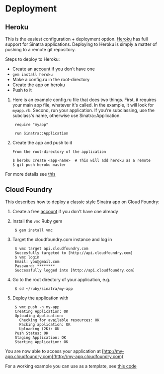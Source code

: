 Deployment
==========

Heroku
------

This is the easiest configuration + deployment option.  [Heroku] has full
support for Sinatra applications.   Deploying to Heroku is simply a matter of
pushing to a remote git repository.

Steps to deploy to Heroku:

* Create an [account](http://heroku.com/signup) if you don't have one
* `gem install heroku`
* Make a config.ru in the root-directory
* Create the app on heroku
* Push to it

1. Here is an example config.ru file that does two things.  First, it requires
   your main app file, whatever it's called. In the example, it will look for
   `myapp.rb`.  Second, run your application.  If you're subclassing, use the
   subclass's name, otherwise use Sinatra::Application.

        require "myapp"

        run Sinatra::Application

2. Create the app and push to it

       From the root-directory of the application

       $ heroku create <app-name>  # This will add heroku as a remote
       $ git push heroku master

For more details see [this](http://github.com/sinatra/heroku-sinatra-app)

[Heroku]: http://www.heroku.com

Cloud Foundry
-------------

This describes how to deploy a classic style Sinatra app on Cloud Foundry:

1. Create a free [account](http://cloudfoundry.com/signup) if you don't have one already
1. Install the `vmc` Ruby gem

        $ gem install vmc

1. Target the cloudfoundry.com instance and log in

        $ vmc target api.cloudfoundry.com
        Succesfully targeted to [http://api.cloudfoundry.com]
        $ vmc login
        Email: you@gmail.com
        Password: ********
        Successfully logged into [http://api.cloudfoundry.com]

1. Go to the root directory of your application, e.g.

        $ cd ~/ruby/sinatra/my-app

1. Deploy the application with

        $ vmc push -n my-app
        Creating Application: OK
        Uploading Application:
          Checking for available resources: OK
          Packing application: OK
          Uploading (2K): OK   
        Push Status: OK
        Staging Application: OK                                                         
        Starting Application: OK

You are now able to access your application at [http://my-app.cloudfoundry.com](http://my-app.cloudfoundry.com)

For a working example you can use as a template, see [this code](https://github.com/pmenglund/cf-rake-sinatra)

